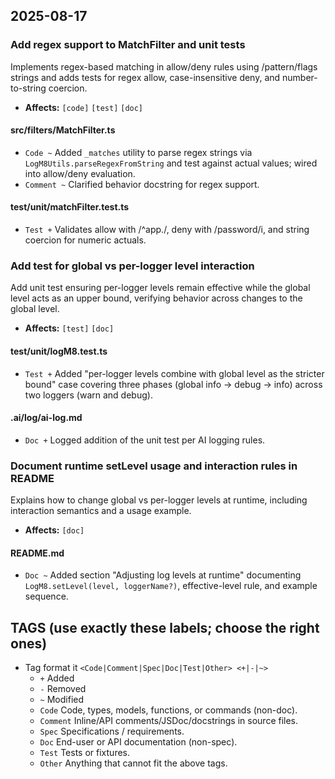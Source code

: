 ## 2025-08-17

### Add regex support to MatchFilter and unit tests

Implements regex-based matching in allow/deny rules using /pattern/flags strings and adds tests for regex allow, case-insensitive deny, and number-to-string coercion.

- **Affects:** `[code]` `[test]` `[doc]`

#### src/filters/MatchFilter.ts

- `Code ~` Added `_matches` utility to parse regex strings via `LogM8Utils.parseRegexFromString` and test against actual values; wired into allow/deny evaluation.
- `Comment ~` Clarified behavior docstring for regex support.

#### test/unit/matchFilter.test.ts

- `Test +` Validates allow with /^app\./, deny with /password/i, and string coercion for numeric actuals.

### Add test for global vs per-logger level interaction

Add unit test ensuring per-logger levels remain effective while the global level acts as an upper bound, verifying behavior across changes to the global level.

- **Affects:** `[test]` `[doc]`

#### test/unit/logM8.test.ts

- `Test +` Added "per-logger levels combine with global level as the stricter bound" case covering three phases (global info -> debug -> info) across two loggers (warn and debug).

#### .ai/log/ai-log.md

- `Doc +` Logged addition of the unit test per AI logging rules.

### Document runtime setLevel usage and interaction rules in README

Explains how to change global vs per-logger levels at runtime, including interaction semantics and a usage example.

- **Affects:** `[doc]`

#### README.md

- `Doc ~` Added section "Adjusting log levels at runtime" documenting `LogM8.setLevel(level, loggerName?)`, effective-level rule, and example sequence.

## TAGS (use exactly these labels; choose the right ones)

- Tag format it `<Code|Comment|Spec|Doc|Test|Other> <+|-|~>`
	- `+` Added
	- `-` Removed
	- `~` Modified
	- `Code` Code, types, models, functions, or commands (non-doc).
	- `Comment` Inline/API comments/JSDoc/docstrings in source files.
	- `Spec` Specifications / requirements.
	- `Doc` End-user or API documentation (non-spec).
	- `Test` Tests or fixtures.
	- `Other` Anything that cannot fit the above tags.

